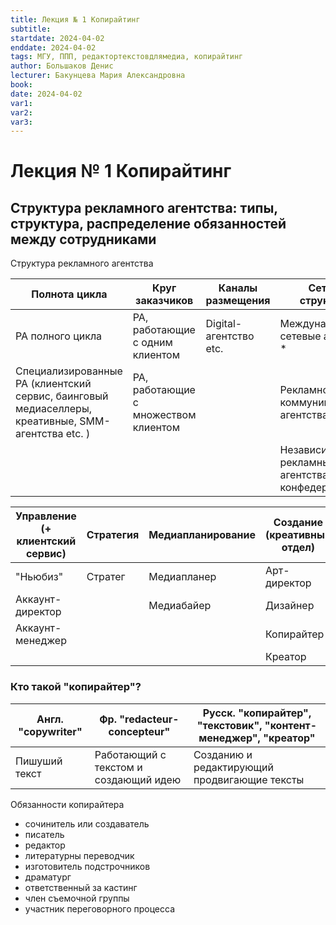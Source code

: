 ```yaml
---
title: Лекция № 1 Копирайтинг
subtitle:
startdate: 2024-04-02
enddate: 2024-04-02
tags: МГУ, ППП, редактортекстовдлямедиа, копирайтинг
author: Большаков Денис
lecturer: Бакунцева Мария Александровна
book:
date: 2024-04-02
var1:
var2:
var3:
---
```

# Лекция № 1 Копирайтинг

##  Структура рекламного агентства: типы, структура, распределение обязанностей между сотрудниками


Структура рекламного агентства 

| Полнота цикла                                                                                      | Круг заказчиков                      | Каналы размещения      | Сетевая структрура                                |
| -------------------------------------------------------------------------------------------------- | ------------------------------------ | ---------------------- | ------------------------------------------------- |
| РА полного цикла                                                                                   | РА, работающие с одним клиентом      | Digital-агентство etc. | Международные сетевые агентства *                 |
| Специализированные РА (клиентский сервис, баинговый медиаселлеры, креативные, SMM-агентства etc. ) | РА, работающие с множеством клиентом |                        | Рекламно-коммуникационные агентства               |
|                                                                                                    |                                      |                        | Независимые рекламные агентства и их конфедерации |




| Управление (+ клиентский сервис) | Стратегия | Медиапланирование | Создание (креативный отдел) |
| -------------------------------- | --------- | ----------------- | --------------------------- |
| "Ньюбиз"                         | Стратег   | Медиапланер       | Арт-директор                |
| Аккаунт-директор                 |           | Медиабайер        | Дизайнер                    |
| Аккаунт-менеджер                 |           |                   | Копирайтер                  |
|                                  |           |                   | Креатор                     |

### Кто такой "копирайтер"?

| Англ. "copywriter" | Фр. "redacteur-concepteur"            | Русск. "копирайтер", "текстовик", "контент-менеджер", "креатор" |
| ------------------ | ------------------------------------- | --------------------------------------------------------------- |
| Пишуший текст      | Работающий с текстом и создающий идею | Созданию и редактирующий продвигающие тексты                    |


Обязанности копирайтера
- сочинитель или создаватель
- писатель
- редактор
- литературны переводчик
- изготовитель подстрочников
- драматург
- ответственный за кастинг
- член съемочной группы
- участник переговорного процесса

